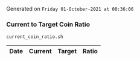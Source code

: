 Generated on `Friday 01-October-2021 at 00:36:06`

### Current to Target Coin Ratio
`current_coin_ratio.sh`

Date|Current|Target|Ratio
---|---|---|---
